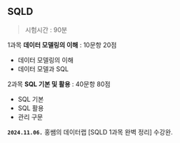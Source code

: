 ## SQLD
> 시험시간 : 90분

1과목 **데이터 모델링의 이해** : 10문항 20점
- 데이터 모델링의 이해
- 데이터 모델과 SQL

2과목 **SQL 기본 및 활용** : 40문항 80점
- SQL 기본
- SQL 활용
- 관리 구문


**`2024.11.06.`**
홍쌤의 데이터랩 [SQLD 1과목 완벽 정리] 수강완.

